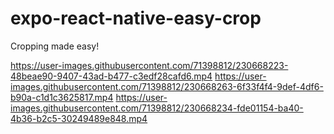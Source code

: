# expo-react-native-easy-crop
Cropping made easy!

https://user-images.githubusercontent.com/71398812/230668223-48beae90-9407-43ad-b477-c3edf28cafd6.mp4
https://user-images.githubusercontent.com/71398812/230668263-6f33f4f4-9def-4df6-b90a-c1d1c3625817.mp4
https://user-images.githubusercontent.com/71398812/230668234-fde01154-ba40-4b36-b2c5-30249489e848.mp4
